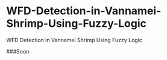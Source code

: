 # WFD-Detection-in-Vannamei-Shrimp-Using-Fuzzy-Logic
WFD Detection in Vannamei Shrimp Using Fuzzy Logic

###Soon
